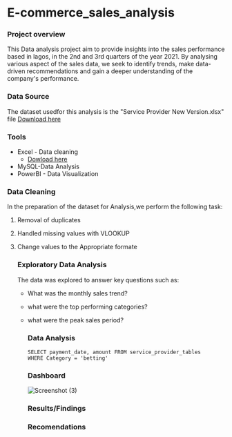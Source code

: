 # E-commerce_sales_analysis

### Project overview
This Data analysis project aim to provide insights into the sales performance based in lagos, in the 2nd and 3rd quarters of the year 2021. By analysing various aspect of the sales data, we seek to identify trends, make data-driven recommendations and gain a deeper understanding of the company's performance.

### Data Source
The dataset usedfor this analysis is the "Service Provider New Version.xlsx" file
[Download here](https://github.com/user-attachments/files/17993057/Service.Provider.New.Version.raw.xlsx)

### Tools
 - Excel - Data cleaning
    - [Dowload here](https://microsoft.com)
- MySQL-Data Analysis
- PowerBI - Data Visualization

###  Data Cleaning
In the preparation of the dataset for Analysis,we perform the following task:
1. Removal of duplicates
2. Handled missing values with VLOOKUP
3. Change values to the Appropriate formate

   ### Exploratory Data Analysis
    The data was explored to answer key questions such as:
   - What was the monthly sales trend?
   - what were  the top performing categories?
   - what were the peak sales period?

     ### Data Analysis

     ```MySQL
     SELECT payment_date, amount FROM service_provider_tables
     WHERE Category = 'betting'
     ```
     ### Dashboard
     
     ![Screenshot (3)](https://github.com/user-attachments/assets/6433b3b3-d761-4ef0-9e97-0ef389870fa3)

     ### Results/Findings

     ### Recomendations
     
